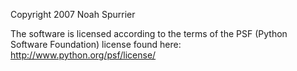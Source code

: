 Copyright 2007 Noah Spurrier

The software is licensed according to the terms of the PSF (Python Software Foundation) license found here: http://www.python.org/psf/license/